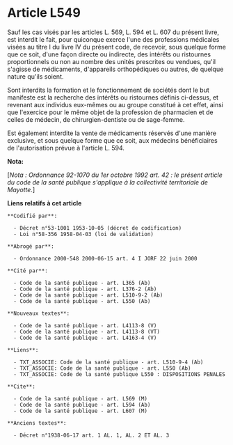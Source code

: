 # Article L549

Sauf les cas visés par les articles L. 569, L. 594 et L. 607 du présent livre, est interdit le fait, pour quiconque exerce
l'une des professions médicales visées au titre I du livre IV du présent code, de recevoir, sous quelque forme que ce soit,
d'une façon directe ou indirecte, des intérêts ou ristournes proportionnels ou non au nombre des unités prescrites ou
vendues, qu'il s'agisse de médicaments, d'appareils orthopédiques ou autres, de quelque nature qu'ils soient.

Sont interdits la formation et le fonctionnement de sociétés dont le but manifeste est la recherche des intérêts ou
ristournes définis ci-dessus, et revenant aux individus eux-mêmes ou au groupe constitué à cet effet, ainsi que l'exercice
pour le même objet de la profession de pharmacien et de celles de médecin, de chirurgien-dentiste ou de sage-femme.

Est également interdite la vente de médicaments réservés d'une manière exclusive, et sous quelque forme que ce soit, aux
médecins bénéficiaires de l'autorisation prévue à l'article L. 594.

**Nota:**

[*Nota : Ordonnance 92-1070 du 1er octobre 1992 art. 42 : le présent article du code de la santé publique s'applique à la
collectivité territoriale de Mayotte.*]

**Liens relatifs à cet article**

	**Codifié par**:

	  - Décret n°53-1001 1953-10-05 (décret de codification)
	  - Loi n°58-356 1958-04-03 (loi de validation)

	**Abrogé par**:

	  - Ordonnance 2000-548 2000-06-15 art. 4 I JORF 22 juin 2000

	**Cité par**:

	  - Code de la santé publique - art. L365 (Ab)
	  - Code de la santé publique - art. L376-2 (Ab)
	  - Code de la santé publique - art. L510-9-2 (Ab)
	  - Code de la santé publique - art. L550 (Ab)

	**Nouveaux textes**:

	  - Code de la santé publique - art. L4113-8 (V)
	  - Code de la santé publique - art. L4113-8 (VT)
	  - Code de la santé publique - art. L4163-4 (V)

	**Liens**:

	  - TXT_ASSOCIE: Code de la santé publique - art. L510-9-4 (Ab)
	  - TXT_ASSOCIE: Code de la santé publique - art. L550 (Ab)
	  - TXT_ASSOCIE: Code de la santé publique L550 : DISPOSITIONS PENALES

	**Cite**:

	  - Code de la santé publique - art. L569 (M)
	  - Code de la santé publique - art. L594 (Ab)
	  - Code de la santé publique - art. L607 (M)

	**Anciens textes**:

	  - Décret n°1938-06-17 art. 1 AL. 1, AL. 2 ET AL. 3
